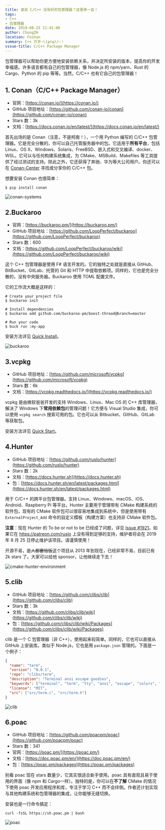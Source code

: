 ```yaml
---
title: 谁说 C/C++ 没有好的包管理器？这里来一沓！
tags: 
- C++
- 包管理器
date: 2019-08-25 11:41:00
author: ChungZH
location: Foshan
summary: C++ 万岁~\(≧▽≦)/~！
vssue-title: C/C++ Package Manager
---
```


包管理器可以帮助你更方便地安装依赖关系，并决定所安装的版本，提高你的开发幸福感。许多语言都有自己的包管理器，像 Node.js 的 npm/yarn、Rust 的 Cargo、Python 的 pip 等等。当然，C/C++ 也有它自己的包管理器！

## 1. Conan（C/C++ Package Manager）

- 官网：[https://conan.io/](https://conan.io/)
- GitHub 项目地址：[https://github.com/conan-io/conan](https://github.com/conan-io/conan)
- Stars 数：3k
- 文档：[https://docs.conan.io/en/latest/](https://docs.conan.io/en/latest/)

首先出场的是 Conan（注意，不是柯南！），一个用 Python 编写的 C/C++ 包管理器。它是完全分散的，你可以自己托管服务器中的包。它适用于**所有平台**，包括 Linux、OS X、Windows、Solaris、FreeBSD、嵌入式和交叉编译、docker、WSL。它可以与任何构建系统集成，为 CMake、MSBuild、Makefiles 等工具提供了经过测试的支持。除此之外，它还获得了奔驰、华为等大公司用户。你还可以在 [Conan-Center](https://bintray.com/conan/conan-center) 寻找或分享你的 C/C++ 包。

想要安装 Conan 也很简单：

```shell
$ pip install conan
```

![conan-systems](https://czh-img.oss-cn-shenzhen.aliyuncs.com/blog/code/c-cpp-package-manager/conan-systems.png)

## 2.Buckaroo

- 官网：[https://buckaroo.pm/](https://buckaroo.pm/)
- GitHub 项目地址：[https://github.com/LoopPerfect/buckaroo](https://github.com/LoopPerfect/buckaroo)
- Stars 数：600
- 文档：[https://github.com/LoopPerfect/buckaroo/wiki](https://github.com/LoopPerfect/buckaroo/wiki)

这个 C++ 包管理器是使用 F# 语言开发的。它的独特之处就是直接从 GitHub、BitBucket、GitLab、托管的 Git 和 HTTP 中提取依赖项。同样的，它也是完全分散的，没有中央服务器。Buckaroo 使用 TOML 配置文件。

它的工作流大概是这样的：

```shell
# Create your project file
$ buckaroo init

# Install dependencies
$ buckaroo add github.com/buckaroo-pm/boost-thread@branch=master

# Run your code
$ buck run :my-app
```

安装方法详见 [Quick Install](https://github.com/LoopPerfect/buckaroo#quick-install)。

![buckaroo](https://czh-img.oss-cn-shenzhen.aliyuncs.com/blog/code/c-cpp-package-manager/how-buckaroo-works.png)

## 3.vcpkg

- GitHub 项目地址：[https://github.com/microsoft/vcpkg](https://github.com/microsoft/vcpkg)
- Stars 数：6k
- 文档：[https://vcpkg.readthedocs.io/](https://vcpkg.readthedocs.io/)

vcpkg 是由微软爸爸开发的支持 Windows、Linux、Mac OS 的 C++ 库管理器，解决了 Windows 下**常用依赖包**的管理问题！它方便与 Visual Studio 集成，你可以使用 `vcpkg search` 搜索可用的包。它也可以从 Bitbucket、GitHub、GitLab 等获取包。

安装方法详见 [Quick Start](https://github.com/microsoft/vcpkg#quick-start)。

## 4.Hunter

- GitHub 项目地址：[https://github.com/ruslo/hunter](https://github.com/ruslo/hunter)
- Stars 数：2k
- 文档：[https://docs.hunter.sh](https://docs.hunter.sh)
- 包：[https://docs.hunter.sh/en/latest/packages.html](https://docs.hunter.sh/en/latest/packages.html)

用于 C/C++ 的跨平台包管理器。支持 Linux、Windows、macOS、iOS、Android、Raspberry Pi 等平台。Hunter 主要用于管理带有 CMake 构建系统的软件包，现有的 CMake 软件包可以很容易地集成到系统中，但是使用带有 `ExternalProject_Add` 命令的自定义模板（构建方案）也支持非 CMake 软件包。

**注意**：现在 Hunter 的 To be or not to be 已经成了问题，详见 [Issue #1921](https://github.com/ruslo/hunter/issues/1921)。如果它在 https://patreon.com/ruslo 上没有得到足够的支持，维护者将会在 2019 年 8 月 25 日停止维护该项目。请谨慎使用！

开源不易，~~是人都要恰饭~~这个项目从 2013 年到现在，已经非常不易，目前已有 2k stars 了。大家可以给他 sponsor，让他继续走下去！

![cmake-hunter-environment](https://czh-img.oss-cn-shenzhen.aliyuncs.com/blog/code/c-cpp-package-manager/cmake-hunter-environment.png)

## 5.clib

- GitHub 项目地址：[https://github.com/clibs/clib](https://github.com/clibs/clib)
- Stars 数：3k
- 文档：[https://github.com/clibs/clib/wiki](https://github.com/clibs/clib/wiki)
- 包：[https://github.com/clibs/clib/wiki/Packages](https://github.com/clibs/clib/wiki/Packages)

clib 是一个 C 包管理器（非 C++），使用起来较简单。同样的，它也可以直接从 GitHub 上安装库。类似于 Node.js，它也是用 `package.json` 管理的。下面是一个例子：

```json
{
  "name": "term",
  "version": "0.0.1",
  "repo": "clibs/term",
  "description": "Terminal ansi escape goodies",
  "keywords": ["terminal", "term", "tty", "ansi", "escape", "colors", "console"],
  "license": "MIT",
  "src": ["src/term.c", "src/term.h"]
}
```

![clib](https://czh-img.oss-cn-shenzhen.aliyuncs.com/blog/code/c-cpp-package-manager/clib.png)

## 6.poac

- GitHub 项目地址：[https://github.com/poacpm/poac](https://github.com/poacpm/poac)
- Stars 数：341
- 官网：[https://poac.pm/](https://poac.pm/)
- 文档：[https://doc.poac.pm/en/](https://doc.poac.pm/en/)
- 包：[https://poac.pm/packages](https://poac.pm/packages)

别看 poac 现在 stars 数量少，它其实很适合新手使用。poac 具有直观且易于使用的界面（像 npm 和 Cargo一样）。独特的是，你可以在**不了解** CMake 的情况下使用 poac 开发应用程序和库，专注于学习 C++ 而不会绊倒。作者还计划实现与其他构建系统和包管理器的集成，让你能够无缝切换。

安装也是一行命令搞定：

```shell
curl -fsSL https://sh.poac.pm | bash
```

![poac](https://czh-img.oss-cn-shenzhen.aliyuncs.com/blog/code/c-cpp-package-manager/poac.gif)


<Donate/>
<Vssue title="C/C++ Package Manager" />